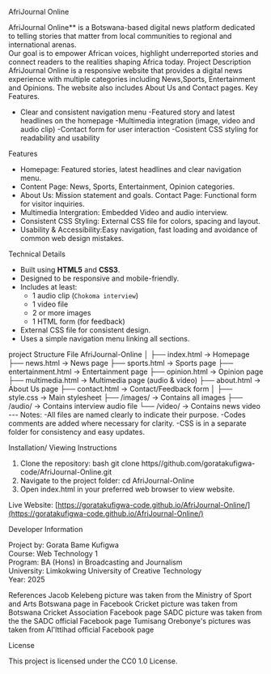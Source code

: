 AfriJournal Online

AfriJournal Online** is a Botswana-based digital news platform dedicated to telling stories that matter from local communities to regional and international arenas.  
Our goal is to empower African voices, highlight underreported stories and connect readers to the realities shaping Africa today.
Project Description 
AfriJournal Online is a responsive website that provides a digital news experience with multiple categories including News,Sports, Entertainment and Opinions. The website also includes About Us and Contact pages.
Key Features.
- Clear and consistent navigation menu
-Featured story and latest headlines on the homepage 
-Multimedia integration (image, video and audio clip)
-Contact form for user interaction 
-Cosistent CSS styling for readability and usability 


Features

- Homepage: Featured stories, latest headlines and clear navigation  menu.
- Content Page: News, Sports, Entertainment, Opinion categories.
- About Us: Mission statement and goals. 
Contact Page: Functional form for visitor inquiries.
- Multimedia Intergration: Embedded Video and audio interview.  
- Consistent CSS Styling: External CSS file for colors, spacing and layout.  
- Usability & Accessibility:Easy navigation, fast loading and avoidance of common web design mistakes.  



Technical Details

- Built using **HTML5** and **CSS3**.  
- Designed to be responsive and mobile-friendly.  
- Includes at least:
  - 1 audio clip (`Chokoma interview`)
  - 1 video file
  - 2 or more images
  - 1 HTML form (for feedback)
- External CSS file for consistent design.
- Uses a simple navigation menu linking all sections.

 project Structure 
File AfriJournal-Online
│
├── index.html              → Homepage
├── news.html               → News page
├── sports.html             → Sports page
├── entertainment.html      → Entertainment page
├── opinion.html            → Opinion page
├── multimedia.html         → Multimedia page (audio & video)
├── about.html              → About Us page
├── contact.html            → Contact/Feedback form
│
├── style.css               → Main stylesheet
├── /images/                → Contains all images
├── /audio/                 → Contains interview audio file
└── /video/                 → Contains news video ---
Notes:
-All files are named clearly to indicate their purpose.
-Codes  comments are  added where necessary for clarity.
-CSS is in a separate folder for consistency and easy updates.

Installation/ Viewing Instructions 
1. Clone the repository:
 bash
git clone https//github.com/goratakufigwa-code/AfriJournal-Online.git
2. Navigate to the project folder:
cd AfriJournal-Online 
3. Open index.html in your preferred web browser to view website.



Live Website:
 [https://goratakufigwa-code.github.io/AfriJournal-Online/](https://goratakufigwa-code.github.io/AfriJournal-Online/)


Developer Information

Project by: Gorata Bame Kufigwa  
Course: Web Technology 1  
Program: BA (Hons) in Broadcasting and Journalism  
University: Limkokwing University of Creative Technology  
Year: 2025  

References 
Jacob Kelebeng picture was taken from the Ministry of Sport and Arts Botswana page in Facebook 
Cricket picture was taken from Botswana Cricket Association Facebook page
SADC picture was taken from the the SADC official Facebook page
Tumisang Orebonye's pictures was taken from Al'lttihad official Facebook page

License

This project is licensed under the CC0 1.0 License.

